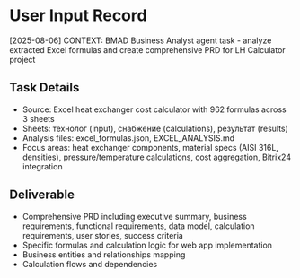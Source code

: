 # User Input Record

[2025-08-06] CONTEXT: BMAD Business Analyst agent task - analyze extracted Excel formulas and create comprehensive PRD for LH Calculator project

## Task Details
- Source: Excel heat exchanger cost calculator with 962 formulas across 3 sheets
- Sheets: технолог (input), снабжение (calculations), результат (results) 
- Analysis files: excel_formulas.json, EXCEL_ANALYSIS.md
- Focus areas: heat exchanger components, material specs (AISI 316L, densities), pressure/temperature calculations, cost aggregation, Bitrix24 integration

## Deliverable
- Comprehensive PRD including executive summary, business requirements, functional requirements, data model, calculation requirements, user stories, success criteria
- Specific formulas and calculation logic for web app implementation
- Business entities and relationships mapping
- Calculation flows and dependencies